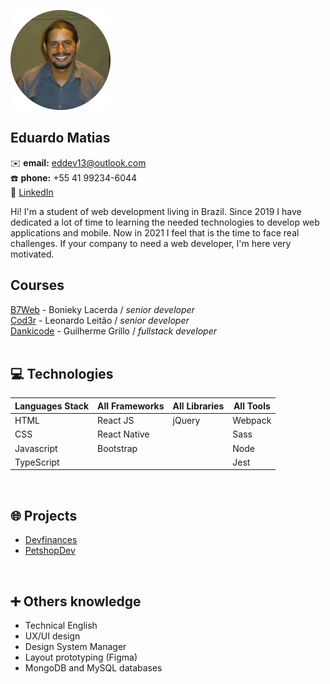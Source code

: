 ![Eduardo Matias](https://github.com/eddev13/eddev13/blob/main/eddev13-pic.png)

## Eduardo Matias
:envelope: **email:** eddev13@outlook.com <br>
:phone: **phone:** +55 41 99234-6044 <br>
:briefcase: [LinkedIn](https://linkedin.com/in/eddev13)

Hi! I'm a student of web development living in Brazil. Since 2019 I have dedicated a lot of time to learning the needed technologies to develop web applications and mobile. Now in 2021 I feel that is the time to face real challenges. If your company to need a web developer, I'm here very motivated.<br>

## Courses
[B7Web](https://b7web.com.br/) - Bonieky Lacerda /  <i> senior developer</i> <br>
[Cod3r](https://b7web.com.br/) - Leonardo Leitão / <i> senior developer</i> <br>
[Dankicode](https://cursos.dankicode.com/) - Guilherme Grillo / <i> fullstack developer</i> <br>
<br>

## :computer: Technologies
Languages Stack     | All Frameworks  | All Libraries  | All Tools
------------------- | --------------  | ---------- | ------------ |
HTML                | React JS        | jQuery     | Webpack
CSS                 | React Native    |            | Sass
Javascript          | Bootstrap       |            | Node
TypeScript          |                 |            | Jest
<br>

## :globe_with_meridians: Projects
* [Devfinances](https://eddev.com.br/projects/devfinances/)
* [PetshopDev](https://glacial-waters-71229.herokuapp.com/cats)
<br>

## :heavy_plus_sign: Others knowledge 
* Technical English 
* UX/UI design
* Design System Manager
* Layout prototyping (Figma)
* MongoDB and MySQL databases

